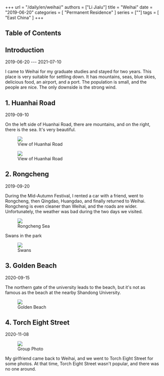 +++
url = "/daily/en/weihai/"
authors = ["Li Jialu"]
title = "Weihai"
date = "2019-06-20"
categories = [
    "Permanent Residence"
]
series = [""]
tags = [
    "East China"
]
+++
<!DOCTYPE html>
<html lang="en">
<head>
    <meta charset="UTF-8">
    <meta name="viewport" content="width=device-width, initial-scale=1.0">
    <link rel="stylesheet" href="/assets/css/styles.css">
    <script src="/assets/js/toc.js"></script>    
</head>
<body>
    <article>
        <nav>
            <h2>Table of Contents</h2>
            <ul id="toc">
                <!-- Table of contents will be dynamically generated here -->
            </ul>
        </nav>
        <section>
            <h2>Introduction</h2>
            <p>2019-06-20 --- 2021-07-10</p>
            <p>         I came to Weihai for my graduate studies and stayed for two years. This place is very suitable for settling down. It has mountains, seas, blue skies, delicious food, an airport, and a port. The population is small, and the people are nice. The only downside is the strong wind.</p>
        </section>
        <section>
            <h2>1. Huanhai Road</h2>
            <p>2019-09-10 <i class="fas fa-sun"></i></p>
            <p class="text">On the left side of Huanhai Road, there are mountains, and on the right, there is the sea. It's very beautiful.</p>
            <div class="container">
                <figure class="image">
                    <a data-fancybox="gallery" href="https://cdn.heirenlop.com/daily-record/weihai1.jpg">
    <img src="https://cdn.heirenlop.com/daily-record/weihai1.jpg" loading="lazy">
</a>
                    <figcaption>View of Huanhai Road</figcaption>
                </figure>
            </div>
            <div class="container">
                <figure class="image">
                    <a data-fancybox="gallery" href="https://cdn.heirenlop.com/daily-record/weihai2.jpg">
    <img src="https://cdn.heirenlop.com/daily-record/weihai2.jpg" loading="lazy">
</a>
                    <figcaption>View of Huanhai Road</figcaption>
                </figure>
            </div>
        </section>
        <section>
            <h2>2. Rongcheng</h2>
            <p>2019-09-20 <i class="fas fa-cloud"></i></p>
            <p class="text">During the Mid-Autumn Festival, I rented a car with a friend, went to Rongcheng, then Qingdao, Huangdao, and finally returned to Weihai. Rongcheng is even cleaner than Weihai, and the roads are wider. Unfortunately, the weather was bad during the two days we visited.</p>
            <div class="container">
                <figure class="image">
                    <a data-fancybox="gallery" href="https://cdn.heirenlop.com/daily-record/weihai3.jpg">
    <img src="https://cdn.heirenlop.com/daily-record/weihai3.jpg" loading="lazy">
</a>
                    <figcaption>Rongcheng Sea</figcaption>
                </figure>
            </div>
            <div class="container">
                <p class="text">Swans in the park</p>
                <figure class="image">
                    <a data-fancybox="gallery" href="https://cdn.heirenlop.com/daily-record/weihai4.jpg">
    <img src="https://cdn.heirenlop.com/daily-record/weihai4.jpg" loading="lazy">
</a>
                    <figcaption>Swans</figcaption>
                </figure>
            </div>
        </section>
        <section>
            <h2>3. Golden Beach</h2>
            <p>2020-09-15 <i class="fas fa-sun"></i></p>
            <p class="text">The northern gate of the university leads to the beach, but it's not as famous as the beach at the nearby Shandong University.</p>
            <div class="container">
                <figure class="image">
                    <a data-fancybox="gallery" href="https://cdn.heirenlop.com/daily-record/weihai5.jpg">
    <img src="https://cdn.heirenlop.com/daily-record/weihai5.jpg" loading="lazy">
</a>
                    <figcaption>Golden Beach</figcaption>
                </figure>
            </div>
        </section>
        <section>
            <h2>4. Torch Eight Street</h2>
            <p>2020-11-08 <i class="fas fa-cloud"></i></p>
            <div class="container">
                <figure class="image">
                    <a data-fancybox="gallery" href="https://cdn.heirenlop.com/daily-record/weihai7.jpg">
    <img src="https://cdn.heirenlop.com/daily-record/weihai7.jpg" loading="lazy">
</a>
                    <figcaption>Group Photo</figcaption>
                </figure>
                <p class="text">My girlfriend came back to Weihai, and we went to Torch Eight Street for some photos. At that time, Torch Eight Street wasn't popular, and there was no one around.</p>
            </div>
        </section>
    </article>
</body>
</html>
